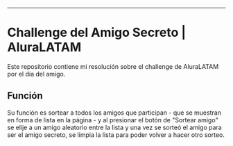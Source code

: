 ---
# **Challenge del Amigo Secreto | AluraLATAM**

Este repositorio contiene mi resolución sobre el challenge de AluraLATAM por el día del amigo.

## Función
Su función es sortear a todos los amigos que participan - que se muestran en forma de lista en la página - y al presionar el botón de "Sortear amigo" se elije a un amigo aleatorio entre la lista y una vez se sorteó el amigo para ser el amigo secreto, se limpia la lista para poder volver a hacer otro sorteo.
